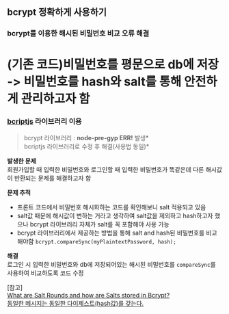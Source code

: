 ## bcrypt 정확하게 사용하기

### bcrypt를 이용한 해시된 비밀번호 비교 오류 해결

# (기존 코드)비밀번호를 평문으로 db에 저장 -> 비밀번호를 hash와 salt를 통해 안전하게 관리하고자 함
### [bcriptjs](https://yarnpkg.com/package/bcryptjs) 라이브러리 이용
> bcrypt 라이브러리 :  **node-pre-gyp ERR!** 발생*  
> bcriptjs 라이브러리로 수정 후 해결(사용법 동일)*


**발생한 문제**   
회원가입할 때 입력한 비밀번호와 로그인할 때 입력한 비밀번호가 똑같은데 다른 해시값이 반환되는 문제를 해결하고자 함

**문제 추적**   
 - 프론트 코드에서 비밀번호 해시화하는 코드를 확인해보니 salt 적용되고 있음
 - salt값 때문에 해시값이 변하는 거라고 생각하여 salt값을 제외하고 hash하고자 했으나 bcrypt 라이브러리 자체가 salt를 꼭 포함해야 사용 가능
 - bcrypt 라이브러리에서 제공하는 방법을 통해 salt and hash된 비밀번호를 비교해야함
`bcrypt.compareSync(myPlaintextPassword, hash);`

**해결**  
로그인 시 입력한 비밀번호와 db에 저장되어있는 해시된 비밀번호를 ```compareSync```를 사용하여 비교하도록 코드 수정

[참고]  
[What are Salt Rounds and how are Salts stored in Bcrypt?](https://stackoverflow.com/questions/46693430/what-are-salt-rounds-and-how-are-salts-stored-in-bcrypt)  
[동일한 메시지는 동일한 다이제스트(hash값)를 갖는다.](https://st-lab.tistory.com/100)
